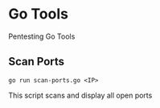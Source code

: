 # Go Tools
Pentesting Go Tools
## Scan Ports
```Shell
go run scan-ports.go <IP>
```
This script scans and display all open ports